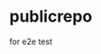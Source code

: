 # publicrepo
for e2e test


































































































































































































































































































































































































































































































































































































































































































































































































































































































































































































































































































































































































































































































































































































































































































































































































































































































































































































































































































































































































































































































































































































































































































































































































































































































































































































































































































































































































































































































































































































































































































































































































































































































































































































































































































































































































































































































































































































































































































































































































































































































































































